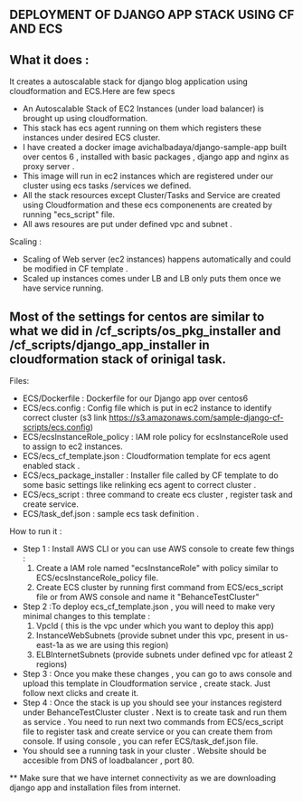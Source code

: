## DEPLOYMENT OF DJANGO APP STACK USING CF AND ECS

## What it does :

It creates a autoscalable stack for django blog application using cloudformation and ECS.Here are few specs
- An Autoscalable Stack of EC2 Instances (under load balancer) is brought up using cloudformation.
- This stack has ecs agent running on them which registers these instances under desired ECS cluster.
- I have created a docker image avichalbadaya/django-sample-app built over centos 6 , installed with basic packages , django app and nginx as proxy server .
- This image will run in ec2 instances which are registered under our cluster using ecs tasks /services we defined.
- All the stack resources except Cluster/Tasks and Service are created using Cloudformation and these ecs componenents are created by running "ecs_script" file.
- All aws resoures are put under defined vpc and subnet .

Scaling :
- Scaling of Web server (ec2 instances) happens automatically and could be modified in CF template .
- Scaled up instances comes under LB and LB only puts them once we have service running.

## Most of the settings for centos are similar to what we did in /cf_scripts/os_pkg_installer and /cf_scripts/django_app_installer in cloudformation stack of orinigal task.

Files:
- ECS/Dockerfile : Dockerfile for our Django app over centos6
- ECS/ecs.config : Config file which is put in ec2 instance to identify correct cluster (s3 link https://s3.amazonaws.com/sample-django-cf-scripts/ecs.config)
- ECS/ecsInstanceRole_policy : IAM role policy for ecsInstanceRole used to assign to ec2 instances.
- ECS/ecs_cf_template.json : Cloudformation template for ecs agent enabled stack .
- ECS/ecs_package_installer : Installer file called by CF template to do some basic settings like relinking ecs agent to correct cluster .
- ECS/ecs_script : three command to create ecs cluster , register task and create service. 
- ECS/task_def.json : sample ecs task definition .


How to run it :
- Step 1 : Install AWS CLI or you can use AWS console to create few things :
    1. Create a IAM role named "ecsInstanceRole" with policy similar to ECS/ecsInstanceRole_policy file.
    2. Create ECS cluster by running first command from ECS/ecs_script file or from AWS console and name it "BehanceTestCluster"
- Step 2 :To deploy ecs_cf_template.json , you will need to make very minimal changes to this template :
    1. VpcId ( this is the vpc under which you want to deploy this app)
    2. InstanceWebSubnets (provide subnet under this vpc, present in us-east-1a as we are using this region)
    3. ELBInternetSubnets (provide subnets under defined vpc for atleast 2 regions)
- Step 3 : Once you make these changes , you can go to aws console and upload this template in Cloudformation service , create stack. Just follow next clicks and create it.
- Step 4 : Once the stack is up you should see your instances registerd under BehanceTestCluster cluster . Next is to create task and run them as service . You need to run next two commands from ECS/ecs_script file to register task and create service or you can create them from console. If using console , you can refer ECS/task_def.json file. 
- You should see a running task in your cluster . Website should be accesible from DNS of loadbalancer , port 80. 

** Make sure that we have internet connectivity as we are downloading django app and installation files from internet.

